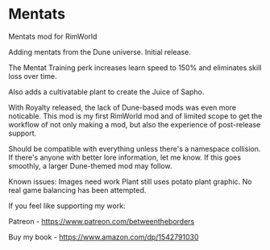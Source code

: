 # Mentats
Mentats mod for RimWorld

Adding mentats from the Dune universe. Initial release.

The Mentat Training perk increases learn speed to 150% and eliminates skill loss over time.

Also adds a cultivatable plant to create the Juice of Sapho.

With Royalty released, the lack of Dune-based mods was even more noticable. This mod is my first RimWorld mod and of limited scope to get the workflow of not only making a mod, but also the experience of post-release support.

Should be compatible with everything unless there's a namespace collision. If there's anyone with better lore information, let me know. If this goes smoothly, a larger Dune-themed mod may follow.

Known issues:
Images need work
Plant still uses potato plant graphic.
No real game balancing has been attempted.


If you feel like supporting my work:

Patreon - https://www.patreon.com/betweentheborders

Buy my book - https://www.amazon.com/dp/1542791030

